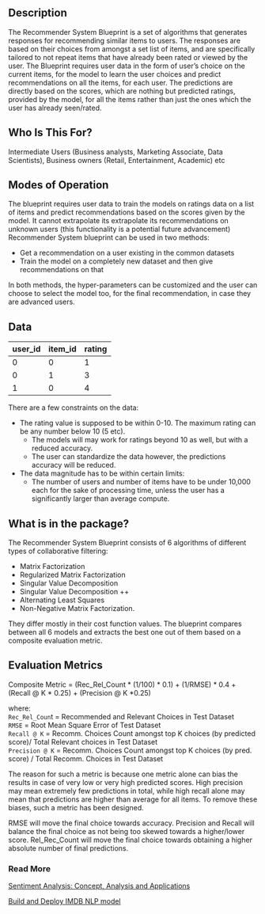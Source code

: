 ## Description
The Recommender System Blueprint is a set of algorithms that generates responses for recommending similar items to users. The responses are based on their choices from amongst a set list of items, and are specifically tailored to not repeat items that have already been rated or viewed by the user.
The Blueprint requires user data in the form of user’s choice on the current items, for the model to learn the user choices and predict recommendations on all the items, for each user. The predictions are directly based on the scores, which are nothing but predicted ratings, provided by the model, for all the items rather than just the ones which the user has already seen/rated.

## Who Is This For?
Intermediate Users (Business analysts, Marketing Associate, Data Scientists), Business owners (Retail, Entertainment, Academic) etc

## Modes of Operation
The blueprint requires user data to train the models on ratings data on a list of items and predict recommendations based on the scores given by the model. It cannot extrapolate its extrapolate its recommendations on unknown users
(this  functionality is a potential future advancement) Recommender System blueprint can be used in two methods:
* Get a recommendation on a user existing in the common datasets
* Train the model on a completely new dataset and then give recommendations on that

In both methods, the hyper-parameters can be customized and the user can choose to select the model too, for the final recommendation,  in case they are advanced users.

## Data

| user_id | item_id | rating |
|---------|---------|--------|
| 0       | 0       | 1      |
| 0       | 1       | 3      |
| 1       | 0       | 4      |

There are a few constraints on the data:
* The rating value is supposed to be within 0-10. The maximum rating can be any number below 10 (5 etc).
  * The models will may work for ratings beyond 10 as well, but with a reduced accuracy.
  * The user can standardize the data however, the predictions accuracy will be reduced.
* The data magnitude has to be within certain limits:
  * The number of users and number of items have to be under 10,000 each for the sake of processing time, unless the user has a significantly larger than average compute.

## What is in the package?
 
The Recommender System Blueprint consists of 6 algorithms of different types of collaborative filtering: 
* Matrix Factorization
* Regularized Matrix Factorization
* Singular Value Decomposition
* Singular Value Decomposition ++
* Alternating Least Squares
* Non-Negative Matrix Factorization. 

They differ mostly in their cost function values. The blueprint compares between all 6 models and extracts the best one out of them based on a composite evaluation metric.

## Evaluation Metrics

Composite Metric = (Rec_Rel_Count * (1/100) * 0.1) + (1/RMSE) * 0.4 + (Recall @ K * 0.25) + (Precision @ K *0.25)

where: </br>
`Rec_Rel_Coun`t  = Recommended and Relevant Choices in Test Dataset</br>
`RMSE`                 = Root Mean Square Error of Test Dataset</br>
`Recall @ K`         = Recomm. Choices Count amongst top K choices (by predicted score)/ Total Relevant choices in Test Dataset</br>
`Precision @ K`     = Recomm. Choices  Count amongst top K choices (by pred. score) / Total Recomm. Choices in Test Dataset 

The reason for such a metric is because one metric alone can bias the results in case of very low or very high predicted scores. High precision may mean extremely few predictions in total, while high recall alone may mean that predictions are higher than average for all items. To remove these biases, such a metric has been designed.

RMSE will move the final choice towards accuracy. Precision and Recall will balance the final choice as not being too skewed towards a higher/lower score. Rel_Rec_Count will move the final choice towards obtaining a higher absolute number of final predictions.

### Read More
[Sentiment Analysis: Concept, Analysis and Applications](https://towardsdatascience.com/sentiment-analysis-concept-analysis-and-applications-6c94d6f58c17)

[Build and Deploy IMDB NLP model](https://app.cnvrg.io/docs/tutorials/build_and_deploy_imdb.html)
